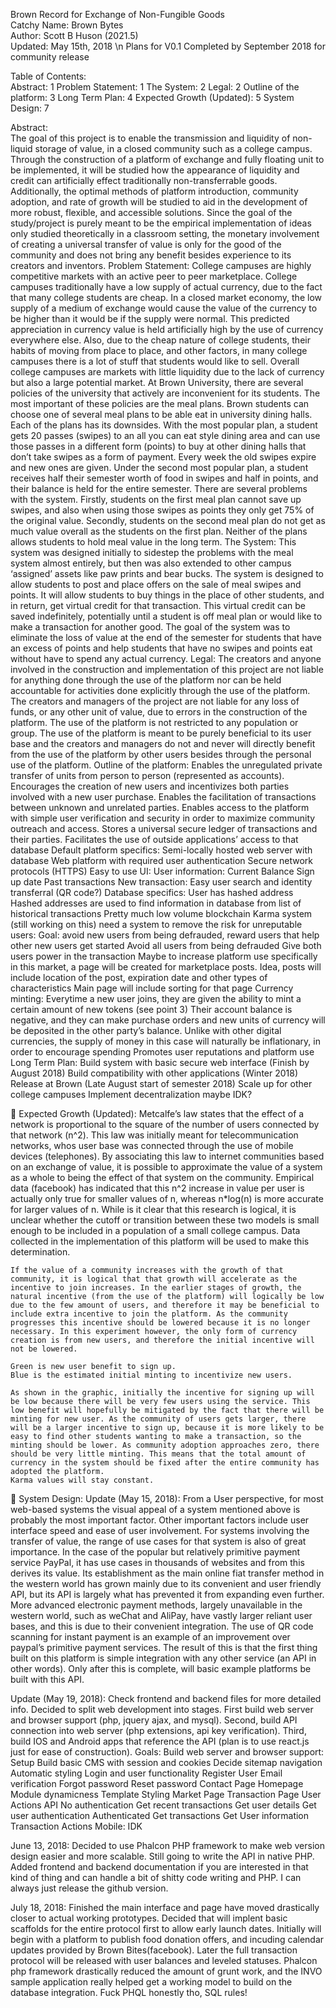 Brown Record for Exchange of Non-Fungible Goods<br/>
Catchy Name: Brown Bytes<br/>
Author: Scott B Huson (2021.5) <br/>
Updated: May 15th, 2018 \n
Plans for V0.1 Completed by September 2018 for community release

Table of Contents:<br/>
Abstract:	1
Problem Statement:	1
The System:	2
Legal:	2
Outline of the platform:	3
Long Term Plan:	4
Expected Growth (Updated):	5
System Design:	7<br/>

Abstract:<br/>
The goal of this project is to enable the transmission and liquidity of non-liquid storage of value, in a closed community such as a college campus. Through the construction of a platform of exchange and fully floating unit to be implemented, it will be studied how the appearance of liquidity and credit can artificially effect traditionally non-transferrable goods. Additionally, the optimal methods of platform introduction, community adoption, and rate of growth will be studied to aid in the development of more robust, flexible, and accessible solutions. Since the goal of the study/project is purely meant to be the empirical implementation of ideas only studied theoretically in a classroom setting, the monetary involvement of creating a universal transfer of value is only for the good of the community and does not bring any benefit besides experience to its creators and inventors. 
Problem Statement:
College campuses are highly competitive markets with an active peer to peer marketplace. College campuses traditionally have a low supply of actual currency, due to the fact that many college students are cheap. In a closed market economy, the low supply of a medium of exchange would cause the value of the currency to be higher than it would be if the supply were normal. This predicted appreciation in currency value is held artificially high by the use of currency everywhere else. Also, due to the cheap nature of college students, their habits of moving from place to place, and other factors, in many college campuses there is a lot of stuff that students would like to sell. Overall college campuses are markets with little liquidity due to the lack of currency but also a large potential market. 
At Brown University, there are several policies of the university that actively are inconvenient for its students. The most important of these policies are the meal plans. Brown students can choose one of several meal plans to be able eat in university dining halls. Each of the plans has its downsides. With the most popular plan, a student gets 20 passes (swipes) to an all you can eat style dining area and can use those passes in a different form (points) to buy at other dining halls that don’t take swipes as a form of payment. Every week the old swipes expire and new ones are given. Under the second most popular plan, a student receives half their semester worth of food in swipes and half in points, and their balance is held for the entire semester. There are several problems with the system. Firstly, students on the first meal plan cannot save up swipes, and also when using those swipes as points they only get 75% of the original value. Secondly, students on the second meal plan do not get as much value overall as the students on the first plan. Neither of the plans allows students to hold meal value in the long term. 
The System:
	This system was designed initially to sidestep the problems with the meal system almost entirely, but then was also extended to other campus ‘assigned’ assets like paw prints and bear bucks. The system is designed to allow students to post and place offers on the sale of meal swipes and points. It will allow students to buy things in the place of other students, and in return, get virtual credit for that transaction. This virtual credit can be saved indefinitely, potentially until a student is off meal plan or would like to make a transaction for another good. The goal of the system was to eliminate the loss of value at the end of the semester for students that have an excess of points and help students that have no swipes and points eat without have to spend any actual currency. 
Legal:
The creators and anyone involved in the construction and implementation of this project are not liable for anything done through the use of the platform nor can be held accountable for activities done explicitly through the use of the platform.
The creators and managers of the project are not liable for any loss of funds, or any other unit of value, due to errors in the construction of the platform. 
The use of the platform is not restricted to any population or group.
The use of the platform is meant to be purely beneficial to its user base and the creators and managers do not and never will directly benefit from the use of the platform by other users besides through the personal use of the platform.
Outline of the platform:
Enables the unregulated private transfer of units from person to person (represented as accounts).
Encourages the creation of new users and incentivizes both parties involved with a new user purchase.
Enables the facilitation of transactions between unknown and unrelated parties.
Enables access to the platform with simple user verification and security in order to maximize community outreach and access. 
Stores a universal secure ledger of transactions and their parties. 
Facilitates the use of outside applications’ access to that database
Default platform specifics:
Semi-locally hosted web server with database
Web platform with required user authentication
Secure network protocols (HTTPS)
Easy to use UI:
User information:
Current Balance
Sign up date
Past transactions
New transaction:
Easy user search and identity transferral (QR code?)
Database specifics:
User has hashed address
Hashed addresses are used to find information in database from list of historical transactions 
Pretty much low volume blockchain
Karma system (still working on this) need a system to remove the risk for unreputable users:
Goal: avoid new users from being defrauded, reward users that help other new users get started
Avoid all users from being defrauded
Give both users power in the transaction
Maybe to increase platform use specifically in this market, a page will be created for marketplace posts.
Idea, posts will include location of the post, expiration date and other types of characteristics
Main page will include sorting for that page
Currency minting: 
Everytime a new user joins, they are given the ability to mint a certain amount of new tokens (see point 3)
Their account balance is negative, and they can make purchase orders and new units of currency will be deposited in the other party’s balance.
Unlike with other digital currencies, the supply of money in this case will naturally be inflationary, in order to encourage spending
Promotes user reputations and platform use
Long Term Plan:
Build system with basic secure web interface (Finish by August 2018)
Build compatibility with other applications (Winter 2018)
Release at Brown (Late August start of semester 2018)
Scale up for other college campuses
Implement decentralization maybe
IDK?


Expected Growth (Updated):
	Metcalfe’s law states that the effect of a network is proportional to the square of the number of users connected by that network (n^2). This law was initially meant for telecommunication networks, whos user base was connected through the use of mobile devices (telephones). By associating this law to internet communities based on an exchange of value, it is possible to approximate the value of a system as a whole to being the effect of that system on the community. Empirical data (facebook) has indicated that this n^2 increase in value per user is actually only true for smaller values of n, whereas n*log(n) is more accurate for larger values of n. While is it clear that this research is logical, it is unclear whether the cutoff or transition between these two models is small enough to be included in a population of a small college campus. Data collected in the implementation of this platform will be used to make this determination. 

	If the value of a community increases with the growth of that community, it is logical that that growth will accelerate as the incentive to join increases. In the earlier stages of growth, the natural incentive (from the use of the platform) will logically be low due to the few amount of users, and therefore it may be beneficial to include extra incentive to join the platform. As the community progresses this incentive should be lowered because it is no longer necessary. In this experiment however, the only form of currency creation is from new users, and therefore the initial incentive will not be lowered. 

	Green is new user benefit to sign up.
	Blue is the estimated initial minting to incentivize new users.

	As shown in the graphic, initially the incentive for signing up will be low because there will be very few users using the service. This low benefit will hopefully be mitigated by the fact that there will be minting for new user. As the community of users gets larger, there will be a larger incentive to sign up, because it is more likely to be easy to find other students wanting to make a transaction, so the minting should be lower. As community adoption approaches zero, there should be very little minting. This means that the total amount of currency in the system should be fixed after the entire community has adopted the platform.
	Karma values will stay constant.


System Design:
Update (May 15, 2018):
	From a User perspective, for most web-based systems the visual appeal of a system mentioned above is probably the most important factor. Other important factors include user interface speed and ease of user involvement. For systems involving the transfer of value, the range of use cases for that system is also of great importance. In the case of the popular but relatively primitive payment service PayPal, it has use cases in thousands of websites and from this derives its value. Its establishment as the main online fiat transfer method in the western world has grown mainly due to its convenient and user friendly API, but its API is largely what has prevented it from expanding even further. More advanced electronic payment methods, largely unavailable in the western world, such as weChat and AliPay, have vastly larger reliant user bases, and this is due to their convenient integration. The use of QR code scanning for instant payment is an example of an improvement over paypal’s primitive payment services.
The result of this is that the first thing built on this platform is simple integration with any other service (an API in other words). Only after this is complete, will basic example platforms be built with this API. 

Update (May 19, 2018):
	Check frontend and backend files for more detailed info. Decided to split web development into stages. First build web server and browser support (php, jquery ajax, and mysql). Second, build API connection into web server (php extensions, api key verification). Third, build IOS and Android apps that reference the API (plan is to use react.js just for ease of construction). 
Goals: 
Build web server and browser support: 
Setup
Build basic CMS with session and cookies
Decide sitemap navigation
Automatic styling
Login and user functionality
Register User
Email verification
Forgot password
Reset password
Contact Page
Homepage
Module dynamicness
Template Styling
Market Page
Transaction Page
User Actions
API
No authentication
Get recent transactions
Get user details
Get user authentication
Authenticated
Get transactions
Get User information
Transaction Actions
Mobile:
IDK

June 13, 2018:
	Decided to use Phalcon PHP framework to make web version design easier and more scalable. Still going to write the API in native PHP. Added frontend and backend documentation if you are interested in that kind of thing and can handle a bit of shitty code writing and PHP. I can always just release the github version.

July 18, 2018:
	Finished the main interface and page have moved drastically closer to actual working prototypes. Decided that will implent basic scaffolds for the entire protocol first to allow early launch dates. 
	Initially will begin with a platform to publish food donation offers, and incuding calendar updates provided by Brown Bites(facebook). Later the full transaction protocol will be released with user balances and leveled statuses. Phalcon php framework drastically reduced the amount of grunt work, and the INVO sample application really helped get a working model to build on the database integration. Fuck PHQL honestly tho, SQL rules!














